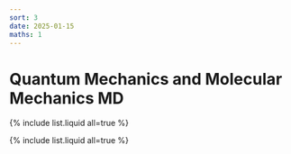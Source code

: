 ```yaml
---
sort: 3
date: 2025-01-15
maths: 1
---
```


# Quantum Mechanics and Molecular Mechanics MD


{% include list.liquid all=true %}

{% include list.liquid all=true %}
